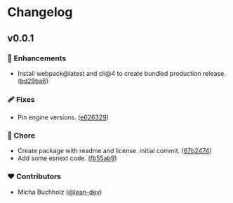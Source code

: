 # Changelog


## v0.0.1


### 🚀 Enhancements

  - Install webpack@latest and cli@4 to create bundled production release. ([bd29ba6](https://github.com/lean-js/edu-toolchain/commit/bd29ba6))

### 🩹 Fixes

  - Pin engine versions. ([e626329](https://github.com/lean-js/edu-toolchain/commit/e626329))

### 🏡 Chore

  - Create package with readme and license. initial commit. ([67b2474](https://github.com/lean-js/edu-toolchain/commit/67b2474))
  - Add some esnext code. ([fb55ab9](https://github.com/lean-js/edu-toolchain/commit/fb55ab9))

### ❤️  Contributors

- Micha Buchholz ([@lean-dev](http://github.com/lean-dev))

